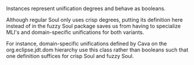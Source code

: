 Instances represent unification degrees and behave as booleans.

Although regular Soul only uses crisp degrees, putting its definition here instead of in the fuzzy Soul package saves us from having to specialize MLI's and domain-specific unifications for both variants. 

For instance, domain-specific unifications defined by Cava on the org.eclipse.jdt.dom hierarchy use this class rather than booleans such that one definition suffices for crisp Soul and fuzzy Soul. 
